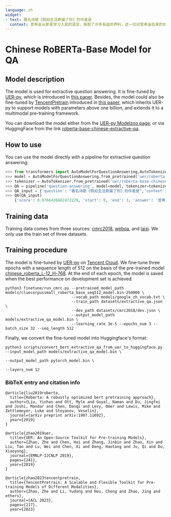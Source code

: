 ```yaml
---
language: zh
widget:
- text: 著名诗歌《假如生活欺骗了你》的作者是
  context: 普希金从那里学习人民的语言，吸取了许多有益的养料，这一切对普希金后来的创作产生了很大的影响。这两年里，普希金创作了不少优秀的作品，如《囚徒》、《致大海》、《致凯恩》和《假如生活欺骗了你》等几十首抒情诗，叙事诗《努林伯爵》，历史剧《鲍里斯·戈都诺夫》，以及《叶甫盖尼·奥涅金》前六章。
---
```


# Chinese RoBERTa-Base Model for QA

## Model description

The model is used for extractive question answering. It is fine-tuned by [UER-py](https://github.com/dbiir/UER-py/), which is introduced in [this paper](https://arxiv.org/abs/1909.05658). Besides, the model could also be fine-tuned by [TencentPretrain](https://github.com/Tencent/TencentPretrain) introduced in [this paper](https://arxiv.org/abs/2212.06385), which inherits UER-py to support models with parameters above one billion, and extends it to a multimodal pre-training framework.

You can download the model either from the [UER-py Modelzoo page](https://github.com/dbiir/UER-py/wiki/Modelzoo), or via HuggingFace from the link [roberta-base-chinese-extractive-qa](https://huggingface.co/uer/roberta-base-chinese-extractive-qa).

## How to use

You can use the model directly with a pipeline for extractive question answering:

```python
>>> from transformers import AutoModelForQuestionAnswering,AutoTokenizer,pipeline
>>> model = AutoModelForQuestionAnswering.from_pretrained('uer/roberta-base-chinese-extractive-qa')
>>> tokenizer = AutoTokenizer.from_pretrained('uer/roberta-base-chinese-extractive-qa')
>>> QA = pipeline('question-answering', model=model, tokenizer=tokenizer)
>>> QA_input = {'question': "著名诗歌《假如生活欺骗了你》的作者是",'context': "普希金从那里学习人民的语言，吸取了许多有益的养料，这一切对普希金后来的创作产生了很大的影响。这两年里，普希金创作了不少优秀的作品，如《囚徒》、《致大海》、《致凯恩》和《假如生活欺骗了你》等几十首抒情诗，叙事诗《努林伯爵》，历史剧《鲍里斯·戈都诺夫》，以及《叶甫盖尼·奥涅金》前六章。"}
>>> QA(QA_input)
    {'score': 0.9766426682472229, 'start': 0, 'end': 3, 'answer': '普希金'}
```

## Training data

Training data comes from three sources: [cmrc2018](https://github.com/ymcui/cmrc2018), [webqa](https://spaces.ac.cn/archives/4338), and [laisi](https://www.kesci.com/home/competition/5d142d8cbb14e6002c04e14a/content/0). We only use the train set of three datasets.

## Training procedure

The model is fine-tuned by [UER-py](https://github.com/dbiir/UER-py/) on [Tencent Cloud](https://cloud.tencent.com/). We fine-tune three epochs with a sequence length of 512 on the basis of the pre-trained model [chinese_roberta_L-12_H-768](https://huggingface.co/uer/chinese_roberta_L-12_H-768). At the end of each epoch, the model is saved when the best performance on development set is achieved.

```
python3 finetune/run_cmrc.py --pretrained_model_path models/cluecorpussmall_roberta_base_seq512_model.bin-250000 \
                             --vocab_path models/google_zh_vocab.txt \
                             --train_path datasets/extractive_qa.json \
                             --dev_path datasets/cmrc2018/dev.json \
                             --output_model_path models/extractive_qa_model.bin \
                             --learning_rate 3e-5 --epochs_num 3 --batch_size 32 --seq_length 512
```

Finally, we convert the fine-tuned model into Huggingface's format:

```
python3 scripts/convert_bert_extractive_qa_from_uer_to_huggingface.py --input_model_path models/extractive_qa_model.bin \
                                                                      --output_model_path pytorch_model.bin \
                                                                      --layers_num 12
```

### BibTeX entry and citation info

```
@article{liu2019roberta,
  title={Roberta: A robustly optimized bert pretraining approach},
  author={Liu, Yinhan and Ott, Myle and Goyal, Naman and Du, Jingfei and Joshi, Mandar and Chen, Danqi and Levy, Omer and Lewis, Mike and Zettlemoyer, Luke and Stoyanov, Veselin},
  journal={arXiv preprint arXiv:1907.11692},
  year={2019}
}

@article{zhao2019uer,
  title={UER: An Open-Source Toolkit for Pre-training Models},
  author={Zhao, Zhe and Chen, Hui and Zhang, Jinbin and Zhao, Xin and Liu, Tao and Lu, Wei and Chen, Xi and Deng, Haotang and Ju, Qi and Du, Xiaoyong},
  journal={EMNLP-IJCNLP 2019},
  pages={241},
  year={2019}
}

@article{zhao2023tencentpretrain,
  title={TencentPretrain: A Scalable and Flexible Toolkit for Pre-training Models of Different Modalities},
  author={Zhao, Zhe and Li, Yudong and Hou, Cheng and Zhao, Jing and others},
  journal={ACL 2023},
  pages={217},
  year={2023}
```